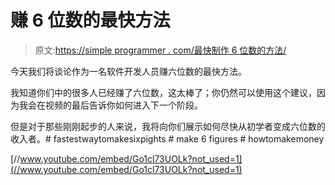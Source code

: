 # 赚 6 位数的最快方法

> 原文:[https://simple programmer . com/最快制作 6 位数的方法/](https://simpleprogrammer.com/quickest-way-to-make-6-figures/)

今天我们将谈论作为一名软件开发人员赚六位数的最快方法。

我知道你们中的很多人已经赚了六位数，这太棒了；你仍然可以使用这个建议，因为我会在视频的最后告诉你如何进入下一个阶段。

但是对于那些刚刚起步的人来说，我将向你们展示如何尽快从初学者变成六位数的收入者。# fastestwaytomakesixpights # make 6 figures # howtomakemoney

[//www.youtube.com/embed/Go1cl73UOLk?not_used=1](//www.youtube.com/embed/Go1cl73UOLk?not_used=1)